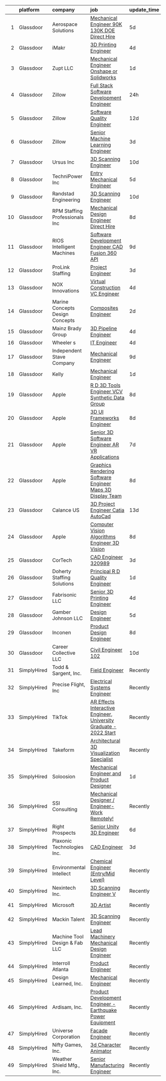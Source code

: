 

|    | platform    | company                           | job                                                                                                                                                                                                                                                                                                                                                                                                                                                                                                                                                                                                                                                                                                                                                                                                                                                                                                                                                                                                                                                                                                                                                                                                                                                                                                                                                                                                                                                                                                                                                                                     | update_time   | location            |
|---:|:------------|:----------------------------------|:----------------------------------------------------------------------------------------------------------------------------------------------------------------------------------------------------------------------------------------------------------------------------------------------------------------------------------------------------------------------------------------------------------------------------------------------------------------------------------------------------------------------------------------------------------------------------------------------------------------------------------------------------------------------------------------------------------------------------------------------------------------------------------------------------------------------------------------------------------------------------------------------------------------------------------------------------------------------------------------------------------------------------------------------------------------------------------------------------------------------------------------------------------------------------------------------------------------------------------------------------------------------------------------------------------------------------------------------------------------------------------------------------------------------------------------------------------------------------------------------------------------------------------------------------------------------------------------|:--------------|:--------------------|
|  1 | Glassdoor   | Aerospace Solutions               | [Mechanical Engineer   90K  130K DOE Direct Hire ](https://www.glassdoor.com/partner/jobListing.htm?pos=125&ao=1110586&s=58&guid=0000018156b42e4089ae32060d5f3539&src=GD_JOB_AD&t=SR&vt=w&ea=1&cs=1_04346ac5&cb=1655017058262&jobListingId=1007922114888&cpc=AC285F3A3ECA6BB0&jrtk=3-0-1g5bb8bjdr18t801-1g5bb8bjrr0l7800-22b06665c55b1843--6NYlbfkN0Ba7PyXPp50uG1_cYEz1MwfMjpXSdriCGcTxwIqfa73q32Htay924dhYu-DwTDdY93OE6ka05vNF7GnqeoKcSoZ4HC5O52WUVt6doKxORyDM1uq61Byv4Qu6GneY9XP6ovo9e-4qfNqn7TvLMRHXqIsQLgPmQC3U3twm92XDLii1mDsKGw_FJhgtqsa0pB6rXwkqV39WYPnJUS_VLWRC1tjsrAs3yBMRpQLsRB0eX_tmkPnvjxIBkLpIOY4hTwy-Zo7RY15BdqvaMkmjTBu8Bz21GMc6nRKSiBulqfmKLzGPKPdV0xo_sdqu3MZou5mut42bp2VeTFa9LhpyAqrYTgzLJP_9BpR7HTB03B8F0xnTbVathdIdYWTJyEJPlivYUSu5jk0Kir9M5P3CPSg2pUkhV3pRluSYnqc1HzxJL-RkmqWFdsm6THVe3um8Aj54ru9fKKEUo5sgSfyEuhNLEr0hZiW_5ERXZPFBpYZsd_jmq7aY0UkRq-K5eU3ItXaTlDUXO9JtAC5sc4Pe-4TbOqIdppZSBYX1AfiWvpqq2vgCNP7slRfDgYgJYwtKm9ckQnpubiSl68BApstRAufzY8mZDcfxPZIj060ZhqcFUO37x3t-OO6FMvj-VIonUeX5PQIaz489d0KboItWArPJqCKuG9i_Jn4Ywwx6DtwkbtuLSF7pC6_9jppaNe06P0bXp9M4iPvSCo1BxayPP9V0Z12uU2aj9mEgPPEs6LX9qpezRGPPJxhG7O7IQtsgX0OWo9QtzvhHu6_HHk3i4h1kvkkhxTIdbwCviuOhlkKnZokVg%3D%3D)                                                                                                                                                                                                                                                                                                                                                                                 | 5d            | Denver, CO          |
|  2 | Glassdoor   | iMakr                             | [3D Printing Engineer](https://www.glassdoor.com/partner/jobListing.htm?pos=105&ao=1110586&s=58&guid=0000018156b42e4089ae32060d5f3539&src=GD_JOB_AD&t=SR&vt=w&ea=1&cs=1_872da79b&cb=1655017058259&jobListingId=1007923370190&cpc=5A6BA339226A12EC&jrtk=3-0-1g5bb8bjdr18t801-1g5bb8bjrr0l7800-09c6de448208198e--6NYlbfkN0Cp_WSJKd_Pz82imZmURPbhd3kYBsiZi4lpMLOH6vOlLMqbuwfEg4rdIwLVDXv7wQuHNay7l-QpVATw0d3KrP1FaWcRrZZo7KVhJQhW81-m-MMfcAf59ZetHKJWxx7h5JI6ZAB2Bz_sejWCa1-Ln4OerU37fCTDWcYdCOhhbBy-E0IeTsST3eS8bG6ZPlWk_ghjeXrcA5s8pTY0n9uORfijxc7lthfjQZKJVGrHu-NSC0W1hoosRRr3En2XMcYJkB-aj0tszOCQzjrfFNwKrKCm6UIlOrJGzQjzm0a6vpzv2z0q4f1m7EX_gFG7fNX_xdP6P_CVKJsWPmWpfNzx_BasTuYgRlKG40pPBUlZSURDJpbZuNIv3UbcZNgvAUd8JU7ZZ78tvOJ7i0tSQHFAw6PzFfj7rMvIRWSiy1hrhjCVCUyhAMGqRetcnOmcVWhcIJ1fC3gFNtIZrRM9QXi8T16AKLWZWozsBXKzmYHvuj_5k4os8SEl-wy-7PJ8Hohz5hw%3D)                                                                                                                                                                                                                                                                                                                                                                                                                                                                                                                                                                                                                                                                                                                           | 4d            | Brooklyn, NY        |
|  3 | Glassdoor   | Zupt  LLC                         | [Mechanical Engineer Onshape or Solidworks](https://www.glassdoor.com/partner/jobListing.htm?pos=111&ao=1110586&s=58&guid=0000018156b42e4089ae32060d5f3539&src=GD_JOB_AD&t=SR&vt=w&ea=1&cs=1_d2f7ed95&cb=1655017058260&jobListingId=1007931408195&cpc=8F7BC0C6B9F707AE&jrtk=3-0-1g5bb8bjdr18t801-1g5bb8bjrr0l7800-4d3fdc172cadf64a--6NYlbfkN0APToHrk7ILONyRglvlT3LJMO76dZGJsKlG8WQjsY8Cq9XiAb7ktDbITM8wIVZvvb-n8Gpqp1JXOS0YqHg3p8hBY-C5gdFEiqpgYWHU0GFCS3Jm4N8EhhMpNQ9p02Zu_LtjyaD8ED8aErFBrL0XvzWm5QHiOi1nLetPyx-zewYtluBOAXk1jKmoPcs4zW15C78CxlUE24youapL3A-ERGJq6slSnwaqE__qJLx-bkR_hvHvLtvRiZ6yKJ1fmnpBUQhPt4bX1UkONqCfTYMTgY7lE0E8hNnYS1m0cKCf5l_O74kAjsNr44_WhMGjg6HfMSb-8c-4tkNXtMrthmfEy3a4I16wIOJLYpO_OS95R7TycqKvCVdBpEP6EsHpDoHcTooiNJdvcvdM6am8C0DHIJPLv8e75U_w6-5ggqGMc30YWtCk7VbhYkIKmgR9P9UiAVCg1ErKYbhCChAClbOX14eB0WprgNLU_9yNXNXDwx0U9rz3hXNSPKorE01Ze3uD-1w%3D)                                                                                                                                                                                                                                                                                                                                                                                                                                                                                                                                                                                                                                                                                                      | 1d            | Houston, TX         |
|  4 | Glassdoor   | Zillow                            | [Full Stack  Software Development Engineer](https://www.glassdoor.com/partner/jobListing.htm?pos=108&ao=1110586&s=58&guid=0000018156b42e4089ae32060d5f3539&src=GD_JOB_AD&t=SR&vt=w&cs=1_e5d29869&cb=1655017058259&jobListingId=1007933236052&cpc=39721386339D0809&jrtk=3-0-1g5bb8bjdr18t801-1g5bb8bjrr0l7800-dd6c0cdc49a7d5d6--6NYlbfkN0ANMurRYyPEXg08u6OamUd1Mvhk-zhFSGYIZgoJR86UvQ_x0FKK8TrZPiQOr9Yn9As_Juw2Q1elJTMaZe5uwtjjnRPJ3eNIsgC-9LmvYAT5u2Z03-bj8s8yCihytWdEJJAsQlVH2zLitPqMmKsnVa9GHxEhdK9HBDBOkzXHm3_gBw1dZI_GiKMS2vUMDbgqIsRCS8ldIX5WYe8eZubkounpADS0q-sTpZWuNTl6ucVoyVQ8M9jgbN-mjPx2DrqsAUGYwdICPQSvtllNVCOeKCj8nBzrMJzpQUAyt_eVLx6ttRN9t-MNG-nKQehVf8OjPWkt3lCSooinFI6HZdBUid517KaQTebZh9TBc1LJPSlRimNvOo3Eoh3ZKYBcDVZ4gcC7CVsY_vz3wv34mD7vf7uxqZ27clVw_0DAKgqu6rRpBdeg19Y4vMsW3n1cJ6bcqG8x9P110G-xz3uDt5vNUj2sapKbLqo53ctS2roKOWKYI2v93x6mIvSgVMSME6mQRALBIZlwkb1DMtZ5qBQwVwVVx9ZbpyCMYUBKWpyG0Ai9m3DlFpQlRWcFjn9GJiJQpnvcq1uSRdaFpfGT4wBYDCqaAqr-kwBkgoMnzvUMyed-ls3f3c6cmrYQ7KnrAcheJeRPbiPzqTiSk6NuVYtsm0rGt2hTjhC_M_GJbcYmT9d2zrTARgbKegO9sfcKizfsrZ_-A4falIYF7Wh69iYRjUYMgzEhPaiCo_B7BpvtocZrjfa-iWarxopIPqS2Sl6TwglhSaSVmm7X4dxPOmHAS0kkF7a9Js2nS6fPhDzj2IxQE82suklzScy42qJbQIT07ZQ9-0kRTGs0pY7b82M7xOwUcllXboBcCzBVFmo3u8TYvpPRiZxUbNRWYUr3bvYZMVzE5a3oppf2LQ%3D%3D)                                                                                                                                                                                                                                                                                             | 24h           | Remote              |
|  5 | Glassdoor   | Zillow                            | [Software Quality Engineer](https://www.glassdoor.com/partner/jobListing.htm?pos=121&ao=1110586&s=58&guid=0000018156b42e4089ae32060d5f3539&src=GD_JOB_AD&t=SR&vt=w&cs=1_de812429&cb=1655017058261&jobListingId=1007903539024&cpc=F41FEAB56D215062&jrtk=3-0-1g5bb8bjdr18t801-1g5bb8bjrr0l7800-f94e7cb76e16a136--6NYlbfkN0ANMurRYyPEXg08u6OamUd1Mvhk-zhFSGYIZgoJR86UvYL2v6MoUqae-sD5DnU21voCeehaqxgPBvv-vrK1iUHYP4IrhvIHOqpMsvD-S57RtHKpCAnPqvabcIrSbRSAiZTkezXMopQxpTTHo-RuVqASqzQ6Cbw3QEU4zMjC6LdoKs3E8crLZevTq8yp18JXT2D256Bps6BsVxfo9p7Ca-XwXJNtLaFDU0L69KTZkMwsXQzTQFQNqEa_5CvJ56iSyNQmRBRF78xurKxXQWfJkADrU6vp62SIt3tFuebeyshM4uirYZsV601m64mFDy7kqEgRWr75XgAppwKSp5jHcSyVzKSMrwavMKXPmusKVFqAL3CoVRUxwk4LTAunZFPje3yhekEyjBSXSguCt9x6v8wzY8XRp4NKR4cT3ZF_fNtv9_zblPwSzujrZjnTxbC0pQhp6jlu9fcEmOzQIwzz-Y1Whonvokc4J8aOD_stl7pgEVvQGYtEPGFIFssiFN0nKcopeYUKMi_y0prc-SdkAvizy1nsSH4G428XZCyNJ0Q5RUsu0JFa0ZHq3i1s4xE1NK5DJhnn92CPfnbbunHav5sj39zPvqYqUXIOq6esqm4P6DDart1ndYoTtv9OiDJ_KNWHe02c8uzH0cqKKx3zKdG6AAWNIMpixfc0ooaSuPWE9JJbU0TuPjvvABdO0ZdaDoS78z9T2bLUKuJUdyctHHYqktMP5Ldj8tcp0164EudKkIfV_CJnBXtyV5IHArj0xhwfv1ch8xK69jOmmAxWh1uK5zDM5PGIwqDepkbNE8N3PRU939JisiHtxdN7ao__Wa63YCqQ21JFu_zDPj2nv7BitrFhREDKjzV_pv8SPvCoFjU8Ncz8QV9g2utaVgX3lXkmip_rZ5LLRXsRbUM5TJl5F2hJt3KMMe8%3D)                                                                                                                                                                                                                                                                                           | 12d           | Seattle, WA         |
|  6 | Glassdoor   | Zillow                            | [Senior Machine Learning Engineer](https://www.glassdoor.com/partner/jobListing.htm?pos=110&ao=1110586&s=58&guid=0000018156b42e4089ae32060d5f3539&src=GD_JOB_AD&t=SR&vt=w&cs=1_3dcff706&cb=1655017058260&jobListingId=1007926672046&cpc=61B26E8FEFFA679F&jrtk=3-0-1g5bb8bjdr18t801-1g5bb8bjrr0l7800-171fc5a4b8eae08a--6NYlbfkN0ANMurRYyPEXg08u6OamUd1Mvhk-zhFSGYIZgoJR86UvQ_x0FKK8TrZZD49G3rLjS-dWnCarp8pvbJi0dDgFaY8smhENJgu_ZAxlGNy9fu65jltYy_G8_rkEYRFPAkJuOnB2CK6_N1yBEqm9aE0wesLmv9CzCKpnX1G5DfDl9oITBnKXKa-K7IvD7vUKeqszTdzZGbHrs4WqHS2oHFYgsPXCdXJ6UY5veYArIRjM_r1SWWlXulJoBfTWDnNfMtHSVT720lej3hqxgXm5cAEqggmxIJbl50WpxSNHzEcxhWqeAzQLg_wv2AwJUL1kl3jnTJZZgdl126HrHvIwxbh0d_Z5mb6BbvydC-qWIbo-mPvdDUSAog6pJfLP2DtkT7d7A6jjAUqEXW3G880iETJW459tq-ad1jITzO_U-eZJskOPRrP7ErmMNAdtbNsBVQKhqAuKKyqhr9qYlGjDDph7bnKYLeE2fGOtElTy_ULs0LdRIfyS4s5-1x_SP0NB7Y3pbDZWWTX02kqXHoSSd1ZHIwgceRvmPmTBWAJC0AjmXQXzhSi38HsKDF1jOhz0IexqwpbafEVRi5VkRpQwfqMtkKUZ8Wf_QAumy4g4Hk9JyPbVpV_Du8gmPSk9Stm7begXtBn0oX09PwXlIJICSBv1y3go84j583XAf262R6VoSS5iU3WgwBsuXJF_ntvnbmYOz9dJC_TLgJIOXsFXnNsEFoa0Nxicc-K0wuYxg0cVfpC6yaVEzuhKCqE46f-jGCVV4HfuwGWRTQXpijRoU7-ajq8pZC4Bqt8AXc5SU3HhUyeAzuxpM8eB7SM8uNU0b1C0yx15oOmGE5Z5_y2Ms9A5gRnMkVFnyX1vS7jJ_-QlcK9kVbzHfjlNbCAPfvkJVRUu963RPLYHBcWHQ%3D%3D)                                                                                                                                                                                                                                                                                                      | 3d            | Remote              |
|  7 | Glassdoor   | Ursus  Inc                        | [3D Scanning Engineer](https://www.glassdoor.com/partner/jobListing.htm?pos=117&ao=1110586&s=58&guid=0000018156b42e4089ae32060d5f3539&src=GD_JOB_AD&t=SR&vt=w&ea=1&cs=1_929e8c1c&cb=1655017058261&jobListingId=1007910411702&cpc=4F748F1840550ABC&jrtk=3-0-1g5bb8bjdr18t801-1g5bb8bjrr0l7800-36712c054aa2bf8b--6NYlbfkN0CT8vBT9H5mqECx2dfLV_FONLPDKpIRssxVwtj05Tmm4rA5I0VNOPdM1oYsK66ov5oKLBVr1F3dOtIuOB6Pe78O5qS7-3kdeiHhHDsQDImSgsi0_7q5ZTYglpvtS0XUGdHE9TNCVEFa15f4leObZ2jQiqJvyCjKljXkOtTAHI-PjEAOvll9jQr7m48Hjr9zpFExQAcXKX7bVRQQ2QHZ9HOpe-Ei4n3TTtgIUj34LQuc5UbESMiKmsN0a-K3CwOR5d8kGBKnTtBoy2kU7UW3KT5kNGpRMmY6ahX12VCF_hiPL716H-BlA_TrnEsZpLd6tdEOckOultN0OrjTcBQNGhJ_KJcN5inzlulajJF2s6d2L4ffejK3wYYyCr8U-LL9jcmLnhEUMpewBEk-InAhu4yf8-q2-5JVOlD8qcxD7q99QgByisJiDCin6I7znF_je7ZdwjPz-ZxVj6u6dEsDqlWGb3ndEy9ETG9HRXr_00euxjozG-HG6z6jPvQCW8HDlCGWUiXwCXhx1kDEbVGuVNIm1cor23vhneD81jDxN9hOTQletZTER_apo4bhYEUgZQoiMob9UFQCcEuiclth19UV0AjyRwfk1Wt8R4ngdEP_1xHHBetxLBbYtD_ZtqgdSjnfWmvep9WXenOy4tDfrv8r6Z4zwGQgIM6PwY4CB-yniqJBtN7jJhLzC8ZYcukzQkeEadKaddF1YbKQGZRX1usydOc7eOrWPFs6b35NZTxWhGHFCUY6WjG_fdox9lTiT8UKidAVDtBDlXs0BLNMpPuOeEWiNZlXXOCPeXS4xRq_LKo06lkVujjACBaGSb7OSpd2VXxAdCkSNe2piaE27l2AVD5YVYjsE7Yx1jIuuHTLPqZeBdXtuerJqbbZm7aPC5O6ggxZmhO9V2bBYrMQIDdUYf8IlThhk4CsxvUrkXahw13SQHA5EMzlQ6ZaD9AypH_9npkLrgJ5TK4Wild4EYjBw9T6nxyPOo8JwWmkEaUhXzqf7GiIzHg1ObMC5t09pxU%3D)                                                                                                                                                                                           | 10d           | Redmond, WA         |
|  8 | Glassdoor   | TechniPower  Inc                  | [Entry Mechanical Engineer](https://www.glassdoor.com/partner/jobListing.htm?pos=130&ao=1110586&s=58&guid=0000018156b42e4089ae32060d5f3539&src=GD_JOB_AD&t=SR&vt=w&ea=1&cs=1_4e516a72&cb=1655017058263&jobListingId=1007921828860&cpc=723ADC3DFE402989&jrtk=3-0-1g5bb8bjdr18t801-1g5bb8bjrr0l7800-131f8dea75ac3779--6NYlbfkN0A7LAYSLqlkLy_r0i5tVNoFSGcucp6jV-tUu2JSK2volzBU0MjrQquixWrco1JNan011sa2b4MZVFJ9fw3m5c5ILJur6BBQGYRq3K5mc6DBzPhn9jhUv5NxK560zHuSgbOz-YTZ3UsMUZCumLT7-IBLyVQAodPAouKrIBJm95sfcF7WRZ1V8uyO-lagcriBwhMzLT9pZELAdkVIve7ddPVWHq5zfpBmEKir4qOD7CzZWnANDBrwU59UpRnNomElhhGYgqu5HmZUn-4szOAhqI7DXrUCfhHUGjfBokqK1z9NMOf2rRRwYObg7k56yXLEtGrYMHb9ZFmnnL2uYY3LnU30AVfmFfzt_e3KGcTYlBiN13A1wgL65KS3PR28vxe55zAoSD2qjRBNOO0auU89zehwMTrbFyteFj2W5ObZZWguH4rZdm0pgW-JjDjB_4gZIKHN0EcqPQbsKVBuh9yr5kZwqiQ8iYc7Axe_l7y7atqNtLo08gBXpsEJkozZRccWTYoYXP74RbJy2zpySRWXyMHVgW982rFg1Zl5WiqNEsQNXPp609qTHKExiVDdHRqDotA%3D)                                                                                                                                                                                                                                                                                                                                                                                                                                                                                                                                                                                                                                                      | 5d            | Alpharetta, GA      |
|  9 | Glassdoor   | Randstad Engineering              | [3D Scanning Engineer](https://www.glassdoor.com/partner/jobListing.htm?pos=119&ao=1110586&s=58&guid=0000018156b42e4089ae32060d5f3539&src=GD_JOB_AD&t=SR&vt=w&ea=1&cs=1_83a44039&cb=1655017058261&jobListingId=1007910411214&cpc=FA84DF7EA1EC2398&jrtk=3-0-1g5bb8bjdr18t801-1g5bb8bjrr0l7800-89c4d11486e7acf4--6NYlbfkN0BDx217eft1lC7uqItkaModCFPNh_e0lnHdKkvEJecXwu4gIqA7CFTnvSYR8MShG5aGytBaLuFJIoyWy4ajJo0-8i-y8HS-6TumV97jBMTiL99xturmfFcbuEH-Ui59NTvM9sbwnQxXdLoLZckRT86hqIZfb33vxMxpUfhnzYhV6mJKZA-0o0TGIpSzxN9mlETzslgwRX0DPXNCh01lbxuTv_UlZZp0TICEddyEZoN3hpo84D9E3REUxRmp1MFIXr4K-vnICNg0IoyOQDpjRjMT8wD0WoWlRK0VzwMyzf1OPnEBlCHDESVvuE92EnZBeuq0-o-ZQZhrnaLyqHGVcZQmM_0UOApYyj27CNLW0TBPO1Rk7746DigblPalZpFD-Dn5auC61dfoKRcK094_-yJ3I3WT7Pq3FswBRZGhQIuyvtND5QJ1kkSFpk5S3_XW1c6GakC5ZVlfcvdPsgV75JheYV7M1O3SvDvvkCit1M6MNH8PW8kTCtJSngeYzJKVEsE9xBsewuKxhgVzq-x5_QDgzZK82349RthFbKXbuWu62NcvxaKreLV1kC6nvrSHp91ajICdyOWhqx8g73K7DJkLjhP4anpgUlwaVCpnuMYyweGH6MEoWTjLOrOMqevXA7SeLVOxYXx9xQ%3D%3D)                                                                                                                                                                                                                                                                                                                                                                                                                                                                                                                                                                             | 10d           | Redmond, WA         |
| 10 | Glassdoor   | RPM Staffing Professionals Inc    | [Mechanical Design Engineer   Direct Hire](https://www.glassdoor.com/partner/jobListing.htm?pos=126&ao=1110586&s=58&guid=0000018156b42e4089ae32060d5f3539&src=GD_JOB_AD&t=SR&vt=w&ea=1&cs=1_eb5ee0fb&cb=1655017058262&jobListingId=1007915973105&cpc=AF02A54CD0F60729&jrtk=3-0-1g5bb8bjdr18t801-1g5bb8bjrr0l7800-30c08dd3731076e5--6NYlbfkN0DcN4O6omqX_GEupIZy3iaDoLVLzvBUa7fYX7DXODVCBR0-wHrBZdpr5kA_pAOl2_DMko3E94lQCGUIR_PJMuOTf7lfRt1xfw2Yp78VjmUnhe6K5lS0jjCMIipnaWiZEiXGY_Bs7Bk09rwsS_SaXKq843fZp82o8Gj34k1c8dCWaKB7Yd0Q2Srzc9srtUDzRCzMhReE6zF9VpJbHSqaG4QSn-cuKqDtj7Yptr_g6HKUO2ryL7w7mrlzGCs8BJalHFWaqjYAeWzbzyQmbL6oLQc2jh3_FRfIyK4s6lU4gBZCrXAEpVCgQ3OsGZAXYyfSidvIGOsxWSEP2fVWncJQ-qSui2lQKtPnjfLpTbK3oWtGA7OvbD7YkmOKtjlHafB8oVnIBjiiBpN3VpAEUr_jOhDJnokgaN5Vz7tlqz1QvmNg6tdkEEDKdtAzdUm5zInkEnIa0fWzYimSuPNXI5JlxmpqpW1ixb2Swgd3NNH5nvb2p852R55HpM_P7e0ioricwnabM8_h8yIvH7PQvs5pFiwA3db8JwgINs5xzseOfoe7FA%3D%3D)                                                                                                                                                                                                                                                                                                                                                                                                                                                                                                                                                                                                                                                         | 8d            | Sherman, TX         |
| 11 | Glassdoor   | RIOS Intelligent Machines         | [Software Development Engineer  CAD Fusion 360   API ](https://www.glassdoor.com/partner/jobListing.htm?pos=109&ao=1110586&s=58&guid=0000018156b42e4089ae32060d5f3539&src=GD_JOB_AD&t=SR&vt=w&cs=1_4d72fbf6&cb=1655017058259&jobListingId=1007914511785&cpc=BC616B31DCC8F979&jrtk=3-0-1g5bb8bjdr18t801-1g5bb8bjrr0l7800-e695951c8fba1c87--6NYlbfkN0AZhccrYCUSJlZEde1UnGXnwlG1V9FU8luw-eezWnVYr9_1En6wc3mznepe6ONARSuWaJIdn00s_7ROXuFGFr6_pB96jS63_kluWTrdpC300HLuILC6-VFj33zNK-eCzKCWjmCXsU3W1dN_vg34yvD8RFapOhtiqd0WcfblAszHu9PBLqsDuZ4Cdkunh7eBP25ibinP__792yFczY3kafV71HCtWeRJVbqyXJZgNooXBgVWOhNRNM07mKT3nAlPWugE5Rbng2miGqaVJ7YoSd0hXvwcPjDCUVjVvV28UFIgWrEnUXb25LQhibItZbsspd0rjTIY1e9Fchjg3RdZcLRSkuD2X1z1ORmSTLmVCN_mVeOvU7nrc7M_9vYMUbOgXpX96TWwPG1XZ67TlbLRYBDQaDa9HrBY1zIea9WonX73d3k6TmV0xR0gRgYq7cUFXQE%3D)                                                                                                                                                                                                                                                                                                                                                                                                                                                                                                                                                                                                                                                                                                                                                                | 9d            | Menlo Park, CA      |
| 12 | Glassdoor   | ProLink Staffing                  | [Project Engineer](https://www.glassdoor.com/partner/jobListing.htm?pos=128&ao=1110586&s=58&guid=0000018156b42e4089ae32060d5f3539&src=GD_JOB_AD&t=SR&vt=w&ea=1&cs=1_bf8cbdcd&cb=1655017058263&jobListingId=1007926011588&cpc=47CFDC01B3F81FAC&jrtk=3-0-1g5bb8bjdr18t801-1g5bb8bjrr0l7800-fc93e1824d815500--6NYlbfkN0ACEnD-_oJei6ilbifNgCeZIbBisxBXU-SXQtJVttZFzIMGAtu9AuGwXth_czGDn8qg43sLGkCZdZuir6W4XS0nIo6FGvU9KAxgveM6KfYSqQOV5rqQY3HjcRk3Rb3orkynF1CJqgyq4pMp-34uLx_x7gGinLnRiCVRpbnw5gS89ASp35j5X48ZMLm1OgM2ibZ0hyBMJslVsjZLfYrpVv97CERBvkL8sgSxw2H-c9cPDY16TdMjRn6QuK9v7ofoSDzlGDtaWQU55TXuMR6dsTXFRdQFBQSFKgyXpd8ECS43kcXgRl47r9dlYa7raTMebqjdODsJtHFo1L4pSitIGXHtceJlbxMbBHYWECyJKKjkSXcJoobshL3neGC_AqYApXgL4TOy_Nw6S3tG691XbICkZhW7Ok_X0faDj_bxGIEkqicV08cbi5LZ1q1noRY2aoLcROz1NBhDPZZKF6xLb8LPUh8ec_CdPbKgOuhwP758Cb-PTtlAdEauVlAfJa3g6tA%3D)                                                                                                                                                                                                                                                                                                                                                                                                                                                                                                                                                                                                                                                                                                                               | 3d            | Remote              |
| 13 | Glassdoor   | NOX Innovations                   | [Virtual Construction  VC  Engineer](https://www.glassdoor.com/partner/jobListing.htm?pos=107&ao=1110586&s=58&guid=0000018156b42e4089ae32060d5f3539&src=GD_JOB_AD&t=SR&vt=w&ea=1&cs=1_d54cb482&cb=1655017058260&jobListingId=1007923494420&cpc=3AA3C13EDDBAE8D2&jrtk=3-0-1g5bb8bjdr18t801-1g5bb8bjrr0l7800-05f2c48827c842ba--6NYlbfkN0CBU0a-poGC_gHIAva_cyQ50mSTj_2zuRb5W61B6aZ83z3jFwxkDKVEG5xkoOkFxgcyvHtppe_q4PMQHInZ8wY7bi96X5xh50vY1G8HzeihFlTF4UPeF_z2WwPA-aZwV03IeBzIg39_z9fHwXhH8CrkL6xwozKSxQ-OL_PDrgSgd47JMJtaioDhIGRuZIrCdv5A7IUxux1Z0IaLklL9nqeGHtnJFAICGglbFkhDN2-XI-vj2J6lHvQp3yyggQ3Dy-OdqcZZLYHgFulGoF15RTRI_EQSU4c5DQqnSNkTK4yTWYd35JKyXX_MV3YDbtpt6dmb3Upr3PEiQsDHY61QcBslybAtPcv2Jyz0DiJ1ObOJm_uUnG8NBtWoqnwxF3isu-yaXhVas-DmfwlasS9g-RMKEir5NMP9ka7J1ZDgkRsXl-MqgzJ7QgxvFzDO2qf-50TqgRzpFHlUqz9Sb-f3TvUl3BvEpmpET85kHySgTs-MkCDpeL_LDEqck7nuwprksZUR9yrfaQJPSISGhWDRBUVy)                                                                                                                                                                                                                                                                                                                                                                                                                                                                                                                                                                                                                                                                                           | 4d            | Phoenix, AZ         |
| 14 | Glassdoor   | Marine Concepts   Design Concepts | [Composites Engineer](https://www.glassdoor.com/partner/jobListing.htm?pos=104&ao=1110586&s=58&guid=0000018156b42e4089ae32060d5f3539&src=GD_JOB_AD&t=SR&vt=w&ea=1&cs=1_fb862cd5&cb=1655017058259&jobListingId=1007929209976&cpc=5A6BA339226A12EC&jrtk=3-0-1g5bb8bjdr18t801-1g5bb8bjrr0l7800-eaa2989d61b949cd--6NYlbfkN0AUf8boUt7H4cMlPFU3gqUnQK2vV9nGchA_NqFtfOgVA0Kyfl7wM1SYIGg5L8hXLhuu5TqTRo6q23Xf-Iq9ynd7wJGsvU7dgIhl3xxC5s92hlioodKZq1xcF85K8iCwDbJzVBpX8-54tuwKasnX-wj8u8yo3h8_brOdm2cIi5wGuCpS9As2QWxKkYAmAo038FTKsisbBpb6p1GKbPx0mRH_L-zgwaofMC-V-7bbnvFW6TOS5PRcdNdaECgozK2KiRpiTU_n5pnMAnoJVghLb--gSab5j39jg5cXoaTa97dVjWCV99PeIRJ3m3G1SM9tOufr_1e1aao-6UR5hecN6wvHcrNyfwnn07rT8myPdVIQ2CqsuIFANqLq9A-Z43L7U6vbkQzeehhEktrDKBGUUbxss5s55I1sS5GCtNTCHhyKSb9pDQA1lcjmRiapttBVSDZf3rerAbK9cU2btTyhIbDjqdOsGtHZYLeoZOAu4eoBWu1nHwio-ieuwNlYA6HN_ZkU_cXpwsbElg%3D%3D)                                                                                                                                                                                                                                                                                                                                                                                                                                                                                                                                                                                                                                                                                                              | 2d            | Sarasota, FL        |
| 15 | Glassdoor   | Mainz Brady Group                 | [3D Pipeline Engineer](https://www.glassdoor.com/partner/jobListing.htm?pos=103&ao=1110586&s=58&guid=0000018156b42e4089ae32060d5f3539&src=GD_JOB_AD&t=SR&vt=w&ea=1&cs=1_01fc3359&cb=1655017058259&jobListingId=1007924023769&cpc=CAF32EB92433BC76&jrtk=3-0-1g5bb8bjdr18t801-1g5bb8bjrr0l7800-19e69a8eea02e56c--6NYlbfkN0AmBvT8mmb9xI3Fj7UxKkF4Cq8RZh4Va6i5lMeIN2RcgGASh7aFhimwCXUNgOpzN1fbJ1oBdpr8KHMtR0CV7Zq2RullAxWIL3pE3BDWV59ENUqakRDszZixYKhBkXpnqpQvqe1fgrLdNWUtqdFStxCtFPy6Wabm9-W5fOxJtdZMS8_ygq6xyQ55hH7eNBwfvRqpv5yoEqMy7rVCx_HKgwAzFSz3vOUsPjJfG32AWjXRcbnQ2Ptlw-7-27RFKI-P6-NEhfQhMwVrYVg4w4ogS5pPyDz3TMSHmIt-ltToqAECeApQkVGYqhjXjgmPHX2BDePJcj6VzmzyJ-5C0XpsIr9gS_n8bJ0h6Cgy0qs3fbFhlO7VEeN-G1wiMuTyDU7Qeqb47CO804aAxioAQF9prSZ1p-pLa3PLVGy0u4bIq4XsIz1phGb1BO2f3AX4-uYPPZWOT_T3Uhz1r5Ov33JgZ0Ebcr7xPqLwWAC3V9SCrBfwnwlBfi6M-m7TdnR1nbkEekzF-0ifWTWzRQ%3D%3D)                                                                                                                                                                                                                                                                                                                                                                                                                                                                                                                                                                                                                                                                                                             | 4d            | Remote              |
| 16 | Glassdoor   | Wheeler s                         | [IT Engineer](https://www.glassdoor.com/partner/jobListing.htm?pos=112&ao=1110586&s=58&guid=0000018156b42e4089ae32060d5f3539&src=GD_JOB_AD&t=SR&vt=w&ea=1&cs=1_d4f7a26c&cb=1655017058260&jobListingId=1007922992478&cpc=0C139D4CAD5A6DB2&jrtk=3-0-1g5bb8bjdr18t801-1g5bb8bjrr0l7800-23cccc072208d370--6NYlbfkN0Aq_ZpFco_bWA_wYyjORPML1NKt1epGYxDzHwdB35qaUXdmkFdHT_fd62gz07Sx2fjHsi0DJS9SUE-i6ykOGyrGDgYVPNiL4RNz9Ak8PIOzkqmElkPyWG4kh-SPyT9hmXLE3mgaqSg2bjkcvH-lCFDoE3Y9pR1GraOE-Lh4ApYflS9XpzltNM2N-Nt4lBifujLeAr1sCUW3hBhweao6meNwr6-gOsEcFqb2GXpkg4Wq4qo3C5EIQqZ3nkeK-IJpzbuWYBoS0xwb7BYTRVdL2EfNeaYtLqW5s5QvrrC-QdPY5G-obBYtVWI9-23mKth9lKuyQScUIVjR1DRNt03MCgid1H5MZfF4Z-zF-9lwR1m-P1vwWFj9Rl1Mg-ZHgjYcYY24SzJK3Jfwro002MXOZZklJL8O58iM0ByUNdmRlpRjtn58i1fa_YGjtxe9LFE0zXKhSGT9a_AQI2IspyNoNC34Mqna9CBuftwIUC_ra1qK0p2EDGdHeMdo)                                                                                                                                                                                                                                                                                                                                                                                                                                                                                                                                                                                                                                                                                                                                                  | 4d            | Georgia             |
| 17 | Glassdoor   | Independent Stave Company         | [Mechanical Engineer](https://www.glassdoor.com/partner/jobListing.htm?pos=113&ao=1110586&s=58&guid=0000018156b42e4089ae32060d5f3539&src=GD_JOB_AD&t=SR&vt=w&ea=1&cs=1_68de7615&cb=1655017058261&jobListingId=1007912886722&cpc=ACAF1607C5C1E404&jrtk=3-0-1g5bb8bjdr18t801-1g5bb8bjrr0l7800-e72b92d48eca017a--6NYlbfkN0Cja9UpVUhOFZ0QTzJosfuWoBfczyXE-3KAcWTe5EQbf9xMrZrDuvi7lUVzK-ZpDGABMM1EOWpnYr5VsLP5FW8nhJIFO70X0ZI5rFSobmkIfsfWKjh8Ls7wM-_NNJ5U7YwgbbxjeN90EYe-UTkKcAbp1RWN5AbHV07h2bTnpXime2ZBkQdOAnrffQ3eEIT-y5Hwe6l1TtmkJqpex43jV7uyM7Sn5RSb0YJQw9IGicOVIWAcTK2zVXJtz3AVc0dUVkbUxjgH3QW9sTe4tEB4KHCBLt6OGY0l_SKu7t7T5xD7jcIsOJxkorlo5fnVTaFgvQNbav6ozh6v909P9LP71gKUP-mkNUt-dWvESOrqBGYxTng-6lvULJd-zij_UG6c-u0_LyP0UYpQG5N1Qh3qGPoRdGe1isaJSI26JbTwXGy6ePnBj9_X7k4Fzjf44fiocXbQpNAhEO7-infYEtcxkYL-HL8ckEi9HIWuQsd8dEUIW4e_-lxPcKcpPsAbZ51SHj3mDJ1OIGqW57dO2ynFW7yfqQEQLie7fOgtLVx_T5HRwPVHGt-SM18zUdgb0G0Cx5eDO8HIPJ8k42a2rROtqLynmciMud3mwwNezx6LK23L0fAGLMh_yDkiKcF6aXjwIPgbcc76uMPa_h7WUeysJqXr)                                                                                                                                                                                                                                                                                                                                                                                                                                                                                                                                                                          | 9d            | New Florence, MO    |
| 18 | Glassdoor   | Kelly                             | [Mechanical Engineer](https://www.glassdoor.com/partner/jobListing.htm?pos=115&ao=1110586&s=58&guid=0000018156b42e4089ae32060d5f3539&src=GD_JOB_AD&t=SR&vt=w&cs=1_a9982a2e&cb=1655017058260&jobListingId=1007932412790&cpc=AF02A54CD0F60729&jrtk=3-0-1g5bb8bjdr18t801-1g5bb8bjrr0l7800-ef87797058ce8a9a--6NYlbfkN0D6qFSVCaa8tXn-rJ3OcXif2lPyFmwsE2iZBGE4YLg1gz3DzxANTQL2R188vJaRnacexzY--SQoSBEOPJEiu54FS5jw-DxmA0ltemGFoy0zbBgwxUXEMN2x6ozZb3Jl96b1XMmT3ow-cUJbNjU4cpLSknKBFIPilAc189e-y2XJbjwyAhbTCMF9qU6p0G8tF2t26MVSsaauFF5C_GJtcuIthWi7p-7Fev4u1DYV64dTSq4yp2dqWboWWRJ3MNMxiiLnYoqxwrRTCDXTvEst1Q5-9ioFptjS0C2bAOJGaM-1_EXT1DRto-6b2xf2QHQFB-T6WluhFQaBMY1uG3AN18rhT8sVQ9sgOObWJS9fThVU_xl3yW1SEALCSTljgp3E1nVRx_cdlAcXEchoqbwN6ld5TT_HqgohBYoRfV0gx1iChGaAa8anVWHJidBLy-TyqMMDNBZnjYH9-tcs9GIVAPeAL_kKSqZ-d6LZG-h_0xGA0ciKnKGU_076d_V1177CAMZtBlDi2GUu8QNhDQmfV-iTOgGNfgN0P9kmlnntJdgFQor-F4ibRXbWSbidn6G6WtmW2mskwfbwdeD_vplg4tZFwOu2HeaNEVzk5UeMXE6mFN27aKzdWgOl9HA5AzzO1mSep6g1zXTmDZVkuBXQjoqvuhHr-gva6w-s_RwAGgY-0suGuU3VJW7oZldM--W17kbyb0oMG54nPb0m8ckFwClPiYZ5Gzzcci9VH_qi7IenjygEuhf0JX65KeE8GXMaCawxocmI5YAaRZCX6tDtYsSdu7NjJYWNeCM8jEINUggYaIi_hcUAONO5tzMq2tzdlYAxqf6XyzxbF4WId_m3eLYQLBrv8535tMPN3Lt7PGlRjjOr0TU8Qf_KOaWutsqSq72FKbhFyPKDO_oeBUrhmex5686uiypQDdmuWrg0wNP-ZH6V0jiX3LeLnkbb82ksw1WX0zoQX90QKuuTCsQ67wu2dXO-tpTiX0VBa1BqyNuZ2sEqM0IsPUjM8MurSxsBO3nDm7lP7T7fLJft7AmR_M2QcvKVDjDFkVORIqU-zlfMTGXmzUzzAr1CJnc4qvWQDtm2zJLczlNcxv7bSqJJeWvFoL__t9ECJ180hZdSQHaR0y-o33wtARNdvREaNUcB7ZrE8uaXTSDYwYgi7A4k55rq79urR1wWbpVIz5s4CHhTVf5hOKPZmJreQCBjp8p79qA%3D) | 1d            | Provo, UT           |
| 19 | Glassdoor   | Apple                             | [R D 3D Tools Engineer  VCV Synthetic Data Group](https://www.glassdoor.com/partner/jobListing.htm?pos=122&ao=1110586&s=58&guid=0000018156b42e4089ae32060d5f3539&src=GD_JOB_AD&t=SR&vt=w&cs=1_60436f96&cb=1655017058261&jobListingId=1007917015383&cpc=6FC5BA77C9A4CD78&jrtk=3-0-1g5bb8bjdr18t801-1g5bb8bjrr0l7800-fa8379555205c8f1--6NYlbfkN0BvKrLyj5gPmtZO9T8euul8TCxuuKNOtzRJOomxnwSEodTz2Bc-sPZlz8WNnvX-SLmWVaqDy2IThtgaWrGx2ukvXhn3Fr244coC-6gmDbhQuCjtB30PHaN3HGovNywljjcLqMq0nf6s_ilZUi8Ea4Zynco9-G_Qls1EdbMtBT92bldEX4xHWaCDbvCYGxgDsu1lhLFLbFeWfqvXbkIJByJWWhfMCDaVPZd7DZAeCqOOpgiO6__JLOCiGsLS_2uK31iT0ikmKZmYfmBL3iOGB0J1dZgTZK4HaN_5TtTz3xUwjdtGx1buNYTb2l_6Jqi-5lXyoP87nkSKG8JCY86SINZIn8utuaEu6i7cz93CpBG7VqPiU3R3tG3fEAKfOWngRgsSSiqpFv9mAiuZeQeAdS35-Z76pPFyKWy0yeNsci_o4zvb_Y1ousQ_XQ3Bk8GaOeehYDvrMy94Jd2_KppSlIwgcY0tRPGTdpGXBoOlhmu6xMkIVdFYUEKPJZBJGMHpWaG_elnl6Ns2hsFvB74sCrFOGT6gnT2qg9XJL7N_-wmf1JYFiBhMMgv3wEFpd5CZfUFhdFpY9Lb5H_ic87ej1GM4UmlJl4q3qxcsjYaZ2v-TMFLV6ZHNzHPu6j9YuXOUCr-U_WRR0ZQPRG0wWSk6W0H46RMDexGRWNKQPo2v5PE1uJ1wvATIIXCK9vlgGUy8mAMsw1nki9Y4hbuplXtqk8kqfc-RBByht6fO1igdjKU9dJaNofJI1KNSxTGddP6GWfav23YmxLm7zD-bXFypsPoZnaVYbzWHk6bFKTHHFmky5HZZaZTz8zr8leyPfEXPHOqqfYumQXeMaeMaUMKIqSl0ERib-jTu376pOPn7X_hGhGFWCuVyLkxwDTptG-MdZBAD0Z2xeBvLOZIAoeFsIKmp7dFYavI6EG5qELNEkqadW3lvyNRoxuW9ZDnYUoE9YDZPyY4gfxFPbToZIFd83weMraoKSc63nRJL3fQJW8vH4w%3D%3D)                                                                                                                                                                                       | 8d            | Seattle, WA         |
| 20 | Glassdoor   | Apple                             | [3D UI Frameworks Engineer](https://www.glassdoor.com/partner/jobListing.htm?pos=120&ao=1110586&s=58&guid=0000018156b42e4089ae32060d5f3539&src=GD_JOB_AD&t=SR&vt=w&cs=1_165e9151&cb=1655017058261&jobListingId=1007917019424&cpc=654405A9B1E0A9F5&jrtk=3-0-1g5bb8bjdr18t801-1g5bb8bjrr0l7800-430057be430d681e--6NYlbfkN0BvKrLyj5gPmtZO9T8euul8TCxuuKNOtzRJOomxnwSEodTz2Bc-sPZlbtkML8D-m4p0JTgu20NFrT6XaDiD6Qqw3kqcTubRUII2fnP-uO3hY-izbvOdDa8glwVh0bHg3V8T1-1iHBdF5yJaK6Ht2Gkyv4tNfXVp8Hy9SJ7Q0e-DlGQp1NEbjZIUsBcVk3zgNk8rv0hL3n3hTLRkn_7cr1KDDZ0QVZ2QAiLqEF3IfRvYA7ItrDDm4EK4d1d6Bag0S3X_INHKaqVF_0mem8vbeET-tEaoWO0-6q904ISs6wrvBCL2vMgJPqtxmEwNAr9kEKW4C8BmW4jSbFbVa67RNvg1Ce469JaakiiMlvhKDFCzk23PbdnaszNNKTQUH6oRJHLBXNyTnAEbRLkSAJBq_g7wMN7KBB0Hj9k2-3DiGuzhg1auMMq3lEV-otL_eaylGGj6zNJMaqIqtmQ_I_oMCzlhZfOA5HE5Th_Igo3BSeHWSE7sgiuZmbS4MFozcx8eybJqI9ahIh6fWRYNyEDnm3Pw9B3HneISAqhg2uHEGwl0Qepz9EcB804RbB-fVSoeap1RA1sAQe_PaNk5yXDL6JrEzO6L17ITLwGcGeT8CmpiYiZtumDSN1fPojZ6eJ577-WTdeb54J4XXSlwGZO_cUunuSWVKmdMUbpVcgi3bTjz9xf-fQ9in0P5rVuoCaBSIvdgaP1fEIC2Hz39qtHcQpLMyl3n2qsZ2TXJ13SfDdI_s4VIlzMr-B9cwYsMrIVgX5PJeZ7l9huLPHTBUzFZuNlhB7se3DOOakW_2Yp9pSTUN6jnPbdd2HSTCPYQvvkl-GBUdLm1zz7MtU7TjgoMubiuDft7slQcYgs_c_Pw3Vewu5HZ8-YvaCaUweBW7bewGkxkJf78mGuWT3CJPeQTgpgMT2CkBIYpeDBwmRFfBZGvG9UL1QrWTvzTuJeUq9qkQw8Z8qvK8U3WGw%3D%3D)                                                                                                                                                                                                                                             | 8d            | Boulder, CO         |
| 21 | Glassdoor   | Apple                             | [Senior 3D Software Engineer  AR VR Applications ](https://www.glassdoor.com/partner/jobListing.htm?pos=118&ao=1110586&s=58&guid=0000018156b42e4089ae32060d5f3539&src=GD_JOB_AD&t=SR&vt=w&cs=1_287428fa&cb=1655017058261&jobListingId=1007918146486&cpc=654405A9B1E0A9F5&jrtk=3-0-1g5bb8bjdr18t801-1g5bb8bjrr0l7800-b4747d358a4811ab--6NYlbfkN0BvKrLyj5gPmtZO9T8euul8TCxuuKNOtzRJOomxnwSEodTz2Bc-sPZlbtkML8D-m4ouKCjOZjRsbEuziDGYbx9XRR1GHyy4R_sjG4BYmKOjvHcNs6Hc7xHHaGH4gTu-HGNGKh3p4nSq83MAABDT1_fTniPT4D0mE_hTCFY37ZMDXHolv4YDq3SzayeUMdTJcZRYMX-gYX3Mukt6mt2IxALkuqoA6phWm3ap4AnYfCUB0M6mte1wUvaU-7nNdBCxVhmmAKd8cgj0vFFOODOxWJ36-6u3uTkKSmSWNl60QPWParccqmyXqzMfgMeuxiMv7mrZ5Nocv0xD47rQNdbjOrNfKnMspXuASj9V1q_P1mkbMsevC9opQ9Ssc9D-pUMQo1KAmznkGAlV3pZw7QO34vRclXM9-kwfJh0LK8zWOvCGzoNLRA67IlOg1gin5xmbeBMXT_PzfTmf8dHQ5m2VIKHcxAu2bCKMVXeoasfdmJjg7PLJK0GPBVoJme5A8UGiA0dk1nSkIJoSG_gCbunZdIhdAL_pN-xXl_bVYBAh2T7lA3pfQ-axQTCz1lyK7UGp5v-3ubDp9sMB0PK50GNWajTlX_gXKplUTuqzz8lQN61RhTtDMTJdkXNvRQJ3aWGaQB9RfJEbk9MtpLpvYOfo7Vuj5OxRWM-5ZiP1s1QfmUmrmo7Xr8fBwf3EstBeAgPUbOJmyNArzzQoXm94UJ7tqXtIVSkfvaCLpUuZFpoBg9JCwCz1OOQqOwTs2GmpNaYYFEKzjbD1wbyzbkuEZm98X9t1dnLqSz-IA8u4BCj-4TOWprvNJL4eINXBHF-6Noy5zHv2Ot4uwBMhGp76ixuBwfYpVZPQ9slcI9gGNdU6jH1QcVy21ShWOOi1T5Ulc6Ly8dH9aqfGobTxD_8c4W8nHkCM-EqQynhoFsr37c9k_8SllGWARWQ7hF63FQJZ_NCdnmcmWUf-gj-C8rbBKITDsDyE9vXkMnzq4wIrOlrg2iGkNA%3D%3D)                                                                                                                                                                                      | 7d            | Boulder, CO         |
| 22 | Glassdoor   | Apple                             | [Graphics Rendering Software Engineer   Maps 3D Display Team](https://www.glassdoor.com/partner/jobListing.htm?pos=114&ao=1110586&s=58&guid=0000018156b42e4089ae32060d5f3539&src=GD_JOB_AD&t=SR&vt=w&cs=1_b4bb8d7a&cb=1655017058260&jobListingId=1007917013520&cpc=AC285F3A3ECA6BB0&jrtk=3-0-1g5bb8bjdr18t801-1g5bb8bjrr0l7800-115730a672136782--6NYlbfkN0BvKrLyj5gPmtZO9T8euul8TCxuuKNOtzRJOomxnwSEodTz2Bc-sPZl29JElYHfcoRu0fPF_ZzN6LV7MEA242MqM2m5Mg9WWpXRGuQI3ozFHZhQ3O1--k2_cTrL_vgxAdhN0oVzPkcAPlQKGdbjiVF5sXBcCkXUmiuL4ONRk1OArb-55TwqsLN5bp62Z-KHnkIlxJvb6w49ukcTIOCpLSt_LcuvH3k17dHY-t_HQ3MMgPsw5mtMVFyVjrzaN0sB4X5ZgLZsaIhb6iDQwRUzV2h2DP9Msm8OceJL9rfGYX6KgIcZK0g7ko9pFx8nW1IX4EdzOnxDqvKhmW7UmZ37N6SVKS-KXCTZC-1032aAK5_EOQqFNzeA7CIPSDESaUrYyyi1urqY2C0tii-Zup723R2xzW9GwQV7_Z_MU0CVltd4M76xaRrVf1ShbA5LjhkTJrW7BnUQlXXlPHaqFYIn4Gi0AjTI0ZmaZTCtrIk3j8WRfhrj5WZsHF32iZKVRKd2VrhTHwNnvL9jz3kkHuXSOo-y5jiYNF0vWKY1nfcQmE7_Or8E3w9Exq5kaAHk9n6A9jKlxbw8dbm7xJbIZZaXgWmVvkuha8oiKpLSKPvNHFSrhQzOVAI4ju9HFj7EaJC45OPN_4t-h35CXtdumIojiPxMlFFtnsbg6Ye86jxKq0DDpg8_fALj6CLwOx-otBSlsOzl48spgQjyhT161zoZOky1TGX_eozwhPZ1yABWDPkxKf3wihajWWKY6ScybLADANpMfcAU2vJTvZ-oklVs-vjQrs6oSoR28S2fopwsDDYgVgQUgA8QTRdSk9_AMiJaXKRMMeS0yM1joNm5FZHiUQn8YBFXQpzxd4--CgjvP68NlwWg2S0XFSuaqcL9xXijBHrJsRiGe6fl88Y0uUc2q90M2URcevGgzBWiutCucHFRULz9aAPpJa87ptUkiQMcy12KmErs7FKkzblRYG0NAINbfx0mOYw1LrQDOntlJYP0xrXI4jiUgfGK)                                                                                                                                                                       | 8d            | Culver City, CA     |
| 23 | Glassdoor   | Calance US                        | [3D Project Engineer  Catia AutoCad ](https://www.glassdoor.com/partner/jobListing.htm?pos=127&ao=1110586&s=58&guid=0000018156b42e4089ae32060d5f3539&src=GD_JOB_AD&t=SR&vt=w&cs=1_741007be&cb=1655017058262&jobListingId=1007901416561&cpc=1FDE87803EF93CD3&jrtk=3-0-1g5bb8bjdr18t801-1g5bb8bjrr0l7800-66dc4699130def1a--6NYlbfkN0CUxI4io42tSS62xnL00SrXi2yJmCzdJxEKcpG7rurhb5pHW83uUZNGrudg1qqYN7S7lksBDBSJBb_y4p_LXCByIknBLJYDDkBY79C0ajAeAqtAu2Qyq-GEwTFNFN_NJyKSx5UEvgmt1Xr09vFRSeaoHPGTNzsTTjSADpAMEo1C3Hfib7E7kav6INSrtLWG5HYIJLfwntiqBiECmygDxXzlh3QM1t_mbzA3rjJB6onp9_5j9q02Rczcr4x9nDefWpNbQoKJixj73rK9vKnIBqWMhQeyprcLGZn-NcTBxka8jVuPGEpF4DQ3apHb4RtLUxuuLh3mDyWz7bs_CXAQye3M-9CfAEwFHPpOk5QMwutGkUjPyfT_E0vqis2iHZnpxDyXWUoXD8z6gvia65W8ZFUI9zqUne7pdpOWhpSH8-ry8d6tg0GyH6JViXh8BkpfMXo5uJbbc91auf3PkY3IqaR3hgcxvTTKgO4DugLnESrJIkjMhKyrivZ5137VX_wNXaKrrINQASa2_HywBQyV4c2H2Z5dlnnOPeyxdQjO5LBgvSAJWg2HX5c4W2NwcQFx7oEbP9Qoh-l49spUH1ePja3CTVq13RwJTZs%3D)                                                                                                                                                                                                                                                                                                                                                                                                                                                                                                                                                                                                                 | 13d           | San Ysidro, CA      |
| 24 | Glassdoor   | Apple                             | [Computer Vision Algorithms Engineer   3D Vision](https://www.glassdoor.com/partner/jobListing.htm?pos=116&ao=1110586&s=58&guid=0000018156b42e4089ae32060d5f3539&src=GD_JOB_AD&t=SR&vt=w&cs=1_4935b943&cb=1655017058261&jobListingId=1007917014184&cpc=334ABAF5D42DC775&jrtk=3-0-1g5bb8bjdr18t801-1g5bb8bjrr0l7800-897d4cfc4416944b--6NYlbfkN0BvKrLyj5gPmtZO9T8euul8TCxuuKNOtzRJOomxnwSEodTz2Bc-sPZlz8WNnvX-SLmWVaqDy2IThpaxFdMkL7928-zwcDC_bblhBY543u8jPqE-M-k2p1tlq1xRgWu7gkf7oxj_0X7hbBnN14UVBXZJCkQI5c98EVoFUZHzVLtmL7zs1WBGxl04P09wlXks1jz4hs2xt9XW_Q592u8_5mGoqeEKpinENriGPZnOsCleFhnBpJrRW3NsqwHq3myxfvOy3_ru4mbV_5D5sZWysCsPrCYc3f6kLP3eiulgfQXPsCYm0d9DcQKarDywFRhl7_VljQfztinwFQQmrZdjZ8Fyxdi0Od8Mbdq0yR2swArjS46iy5KbhXce_Mj9O1eIyWny1fm9Kf-BO8PuVg7JIeVWQ6MzxyD8I9Jtokp1CsxXeqBkWFlf1EKw4JT5p3u2pgtg0j0MB3LHiafYQjUWk-DfcHgEfB8N2zmGZwlUmBVTpOjSU5pOF-guDosW-kp5QIWsgyGhVu0kovErk8urlDTmQcFB7Z-QLYYAee0AaOwiWXnK-1sFwDZwk4Pv8IaZEBvDTEit0Plettk5xSO2W1xDJ8ksloZWeZhElQELm3RXbZitzACSfR9fuTioP9e2qsqizgoI9pg9hEH8pdS-x9bTd2lqZstfG9IkLPYWkLsUjDvDw7ETYIMJzdc0jrCL7a2JDqWpI_b6YfsE3_2wKoqXUWGcgz3xEo0-L_M4jq7fKhU_p8UmPt9tcvAB1paeONzRT9oAMJhaEi3FjhQipZ9pPB51MTQL0FJVe-NgFSfnGRs9KoLa7xQ4XuUJN9qORgBp9HcL-TwnVvBKo95hIFfgiTgwjKuZPPNOmY3uBHnGvBQARC7terhtQdkcKMvN1OCDczqsubd463nv3bmt4Tbtso6a5MB68xGBaHrVHo5Lo7f72SsQujQuo4euYAsS8gdvuVr8SOvuQj9EeOkCX1SXHn9ni1Xf3p0%3D)                                                                                                                                                                                                     | 8d            | Seattle, WA         |
| 25 | Glassdoor   | CorTech                           | [CAD Engineer   320989](https://www.glassdoor.com/partner/jobListing.htm?pos=124&ao=1110586&s=58&guid=0000018156b42e4089ae32060d5f3539&src=GD_JOB_AD&t=SR&vt=w&cs=1_dcd40ac7&cb=1655017058262&jobListingId=1007926663691&cpc=9DC6E4D8324653EE&jrtk=3-0-1g5bb8bjdr18t801-1g5bb8bjrr0l7800-e70668298ce5a3eb--6NYlbfkN0ATCZlh4at3dJuJ3v9QYE_c1VOYF6jG6qQshNoY64OlFGro_RWsbK-5h7eL5z77V0lawWJFOP0gSy5N9zSpLWPShFtb5p9WBgAc7j2wsfP41MnD4A4_5_1V9P--U49QnPhPoqYfTNaHbq3y6XZJPOjy6mneWpLyUQlEGbZ4fuPQ8X8gedqLw8Fu1kTvNTP9QEmMxZIl8aTkCrFQIwN5R1LdNq3BqwGMPcjfnhAKDo0cymH4obPWL4zwDDAYQgQ9cmR8E0X4KWPwfKz4mOt9c7MpqAB1j_Lb_FN9C2C8ayRVEeG6grfPTuQJ7XjKed68md74dzgbwMJaCHQ9GmNzaXs_SonPfdQanS-8wuFtAujcwgdo4SS6B9vrMGbCjxRl1ixU1h6XbI1VEZxJjSHKZhnqT6E9r0qcgUUU5IqzoVFqmcSYvIe7RwbvjKKTHCOMF6r96NrGHsFp72VpsGpfiaoc-gIh4NRKkVL79cPdg71_CDUyM7RbLgRKg1gD_sJAvV7Js37B12Gtnd8oAHKM2UP1KAmxWv5kXW53-WsYOrnbPBv-jbCaEBBlKNXZJLToSGfgh4t2bmUZEly_73Ah58GSCXdxBeTeDrA%3D)                                                                                                                                                                                                                                                                                                                                                                                                                                                                                                                                                                                                                               | 3d            | El Segundo, CA      |
| 26 | Glassdoor   | Doherty Staffing Solutions        | [Principal R D Quality Engineer](https://www.glassdoor.com/partner/jobListing.htm?pos=123&ao=1110586&s=58&guid=0000018156b42e4089ae32060d5f3539&src=GD_JOB_AD&t=SR&vt=w&ea=1&cs=1_e3138236&cb=1655017058262&jobListingId=1007932474178&cpc=8AC01DCC8FF2DC38&jrtk=3-0-1g5bb8bjdr18t801-1g5bb8bjrr0l7800-2d96db9777761816--6NYlbfkN0DrC49nT43U-RNSliPfcVB3BX5uGbAu1DVmhMZJdgb3Y9-HO8ydjK2QtxtsDmDWLZGNO-UfuK0aZ8B8nG2c8W6d12jHDeqyhkYCSOF1pWvydplwNLhF1Udjv4YGcAdBoOXZNtiXdKKUJYeiaEScD7MsJO__n9s4Iee2Ol4gf7MRjzcdEJT-cyS76QFYxrNvp4Zt1_MWtVSBDJVNX_kXsy7AcNLZrLqlvKROJZbT7nWiy07Li08-w586CSE3_A0tm8clgC3SeOcp5kbaYPgFgfyDs4nO7RQPTh6sdico-lY63Ivf2RehpDBIX0w6TFPzdN2a997dH5GcM-ay9VPdn-QsUkuePbB3Vz0PvWwNrAnnR0p3U5w_hyAOUhw8WYRaKtAR7ErpRdRMPEPfwa4UstpaKDRPUJYHjxMXpuxYY_Ly1bstQQ3GDOR9YPzVw_ApW7x4KNCr-Zyh6EmwSOc2Jx13zdAPP4Rm0Y2loeff4mv5iH_5FtaMfVbcx-lcNDeuGP0tflfANdXxJs_v7Zljg4-YiYjHghqDKN3SLUB2xF0IyPZpyHAuAR0L_BkHgbxHzhQGCjbSeu0whJpV6PSIfiHLsv53N2Y8ppUYWj4xZX7JJsEHtgB7BdsN)                                                                                                                                                                                                                                                                                                                                                                                                                                                                                                                                                                                               | 1d            | West Saint Paul, MN |
| 27 | Glassdoor   | Fabrisonic LLC                    | [Senior 3D Printing Engineer](https://www.glassdoor.com/partner/jobListing.htm?pos=101&ao=1110586&s=58&guid=0000018156b42e4089ae32060d5f3539&src=GD_JOB_AD&t=SR&vt=w&ea=1&cs=1_b15c23d8&cb=1655017058258&jobListingId=1007923231745&cpc=A030875928E27D3C&jrtk=3-0-1g5bb8bjdr18t801-1g5bb8bjrr0l7800-0d1cb1734fd1d007--6NYlbfkN0CNayYzF1mBaI40OgT78t3Q2d9IxlwDzhsYR4HK7epYUdjvLWW94mgjzeN4HHaphaRylgRRnwgpSqBaki7cb6mKbXdzEYhj3SSX70hG01Dn13RedA63GrYpCCGWZBFwDfih979RhhzwbNrWjz_sqGpz3wIHewFwAE7qvN-pzDcv38E41Ai-YBrNTfWv2PqUPZp_K7CqyV1brVxX6dRZNil56VMD0Ho5Z-8haYqHqIHQPyYshX5TnZyifM4Se6cMuzOd4JNVDp5IzIbm43CJ3gaHB3hPsMjjjZDWBVVJ3FrZMFano6uQOs8fw8Kh2q94Ep8SoJC67U1pgfsoIcuVnDxdzVMfMOxy-UBIgh6LHUHQFkNo5rK9oyMQbqpUopTTEf7-RMsVQEdjeTyPlqzck9vja6Cmq-VF_hgzCi4GishDeuy0f3l1lFmJrOwvblDrz4rxfw8tiWUI2qlP1iDk32Oo2XNj9x7YzmQ8MPGu3VKkjrMhfLAeimpAKrQb9uvzlo7jfgDsNRFxpA%3D%3D)                                                                                                                                                                                                                                                                                                                                                                                                                                                                                                                                                                                                                                                                                                      | 4d            | Columbus, OH        |
| 28 | Glassdoor   | Gamber Johnson LLC                | [Design Engineer](https://www.glassdoor.com/partner/jobListing.htm?pos=106&ao=1110586&s=58&guid=0000018156b42e4089ae32060d5f3539&src=GD_JOB_AD&t=SR&vt=w&ea=1&cs=1_d1f5c74e&cb=1655017058259&jobListingId=1007920503442&cpc=AA797275D70DCCF0&jrtk=3-0-1g5bb8bjdr18t801-1g5bb8bjrr0l7800-39c6a554894bf2ed--6NYlbfkN0CpCDI97_MQdkzLg-oVSH6blVHcEYEGT5cZZovP5olVTjIAzQNgGfSwXjVDfvoFFEY_8Y33b0qOejDh45e7jldhjoB7Wwvo71EZEb6c6FexPwimxpNjq9_Z9mLm6IVUyC9ahRClvw8O_9R8jrp_ihmLnSmFw4YP7DaB4-iQvyaog5td98SsrtUyvKjDkQJANRb8j9HZ_Rqir-wXkdQsFZSWkORkggD1Rmz7ubyzAXSJTRzFYtfVcxvmX5_FjPx9F24mEsHhiHBPTJPCsv2C0qFMBqSlKLlw0KWOXFyvM-DsIOjeyxDV9gOVDw2JqSl4yGB_yOYYc509WLr_bbs8XEcQpX0h-bRztBQvo1CbcXc3kQgvuIkZu7uon3vRcxZ8NG5DxA5yGHDW-3e-5tm5prRZC-7DHyFVVNvLYcr_yBFMsTWRrGCn13M85YhQ2afOkvBZIgY3gvnQGQbpjxgydenGdMNCkOog6VdrFYYK-6oaDRhZ0qGClQEf-GYj43ajYmkyXVwGoIJzM5zUKosIkKrx)                                                                                                                                                                                                                                                                                                                                                                                                                                                                                                                                                                                                                                                                                                              | 5d            | Madison, WI         |
| 29 | Glassdoor   | Inconen                           | [Product Design Engineer](https://www.glassdoor.com/partner/jobListing.htm?pos=129&ao=1110586&s=58&guid=0000018156b42e4089ae32060d5f3539&src=GD_JOB_AD&t=SR&vt=w&ea=1&cs=1_08b9835c&cb=1655017058263&jobListingId=1007916221903&cpc=3DB599BF2F4828F0&jrtk=3-0-1g5bb8bjdr18t801-1g5bb8bjrr0l7800-0898e459a227f9a5--6NYlbfkN0A2eiDHKGU7U6rrrQKCgBk6jrNP68ReN3vHrO7ZLZ1sngQv2h8fBEee2rI4peH_rya-nkxawRXnsBe4Jh5Kf48rv9uriRJMFdDcjy68yFf7PLSVDn7c95O6C6bg0Yh69YcPPfWCNGqGHqshm1lCdZqEzrHor5FJb2eTEGZUbZpAi0eXl0lKWycT0jSzs-OP7FeqovB69eVBeOxQ3pvIFQ1ge6lWZLsIs2WR-lMcWg2Xwwf_x6iCfHs1MN267NpVSxHMEOGvgBIOzIcyCvoJrtAG8pA9xqfpl05LV2D3qdvAtHKdkx2nOItCtkEFLoU2YY8mtdSdsg6ZY8Ap1tk4dcJnUoQORz86-UqeDsI02sSlKYVBPJ_tItVumIqWqT5SIMk8j77liIZRmHDroAnQtw2g2vv0NWVjVtjY_SrGDXgPBxed1sgC2Qk-JdzXuUaMQY8K-P23Ko49hGBe-zlI9KLxigiXrrIq38OBwli_02zDjvmiIhsK5IqLUqxyULiK7sy8uv82MWzC1AY_GejAtqK7)                                                                                                                                                                                                                                                                                                                                                                                                                                                                                                                                                                                                                                                                                                      | 8d            | Remote              |
| 30 | Glassdoor   | Career Collective  LLC            | [Civil Engineer   102](https://www.glassdoor.com/partner/jobListing.htm?pos=102&ao=1110586&s=58&guid=0000018156b42e4089ae32060d5f3539&src=GD_JOB_AD&t=SR&vt=w&ea=1&cs=1_36a01a69&cb=1655017058258&jobListingId=1007909634526&cpc=ED5DFE76174CF26A&jrtk=3-0-1g5bb8bjdr18t801-1g5bb8bjrr0l7800-b60077e6500cc70b--6NYlbfkN0AY4guaBc_odNxnJHTncvfwFu86WvDwtbc_K-gSZc1x5JfFjz3bTmW4RXIcMY2gfWthwnR_T5FFFaQouAppxi0txFsEotW_8yIPkMNWTwRG3KcfWx0i7vW_09fbltd3MhAHBouMiRZyH8FhNjRsaLvp1wiRX_0hkW8AJkfBn0E5UNCEcqHMunQ7NRP0QTVG706mxHdBqXZAQgQaXi7CMrR7tZ8GHytCBKjzwDVrfNcP8J24MCgsLtEcXO9QG42m9Uz_XRUfutQjoSNMBscpedY9a2_BouTAKrr6VhQL1E_HkfkuzkNiuasI_N33ScmPqvCPHz_ciIrY9Ss5slmmrqzZDaUe9FJ2m_DnayPkKOu_M2NfSVy5psrLdAyCKjSL5c3rN02qTT1FuwxN3IglkHAq8Ymdex4XX4s5Gb0B2phF1_1_Ty1FVgw5ig2H2oF7dng7IhFYT34MVI3moMu0ADgoaUg4rrI2xptqTslAyKD1o5hOoENeYVttwdNSkBO4Z-IP9ukpLbOrBQ%3D%3D)                                                                                                                                                                                                                                                                                                                                                                                                                                                                                                                                                                                                                                                                                                             | 10d           | Dallas, TX          |
| 31 | SimplyHired | Todd & Sargent, Inc.              | [Field Engineer](https://www.simplyhired.com/job/OH_0DcgoaXcglYMEBorv4JBVysztn-6ol-y0Xanlso9znHkp6GopYg?q=3d+engineer)                                                                                                                                                                                                                                                                                                                                                                                                                                                                                                                                                                                                                                                                                                                                                                                                                                                                                                                                                                                                                                                                                                                                                                                                                                                                                                                                                                                                                                                                  | Recently      | Hays, KS            |
| 32 | SimplyHired | Precise Flight, Inc               | [Electrical Systems Engineer](https://www.simplyhired.com/job/Qic9IL7ttbr9vwc-2H4Sfw9V5MAW68jlMDBbh8GWi4Aeou6p1peAfg?q=3d+engineer)                                                                                                                                                                                                                                                                                                                                                                                                                                                                                                                                                                                                                                                                                                                                                                                                                                                                                                                                                                                                                                                                                                                                                                                                                                                                                                                                                                                                                                                     | Recently      | Bend, OR            |
| 33 | SimplyHired | TikTok                            | [AR Effects Interactive Engineer, University Graduate - 2022 Start](https://www.simplyhired.com/job/o7hQFWGxhcBCkdrSluukUfOO3LLU3t1x69HQlWwemcZT8W3vbCEUZw?q=3d+engineer)                                                                                                                                                                                                                                                                                                                                                                                                                                                                                                                                                                                                                                                                                                                                                                                                                                                                                                                                                                                                                                                                                                                                                                                                                                                                                                                                                                                                               | Recently      | Mountain View, CA   |
| 34 | SimplyHired | Takeform                          | [Architectural 3D Visualization Specialist](https://www.simplyhired.com/job/qyRHBy3UQAsONCgcwRXMXgA2Y6EYVkTfAtHNCA3EqFgyJxRwwltlsg?q=3d+engineer)                                                                                                                                                                                                                                                                                                                                                                                                                                                                                                                                                                                                                                                                                                                                                                                                                                                                                                                                                                                                                                                                                                                                                                                                                                                                                                                                                                                                                                       | Recently      | Medina, NY          |
| 35 | SimplyHired | Soloosion                         | [Mechanical Engineer and Product Designer](https://www.simplyhired.com/job/MMYUDTiG2qqpmu5PUSfxgqLV68atur0r_5dqoRkm1AaBuTzhO7z6gQ?q=3d+engineer)                                                                                                                                                                                                                                                                                                                                                                                                                                                                                                                                                                                                                                                                                                                                                                                                                                                                                                                                                                                                                                                                                                                                                                                                                                                                                                                                                                                                                                        | 1d            | Remote              |
| 36 | SimplyHired | SSI Consulting                    | [Mechanical Designer / Engineer-Work Remotely!](https://www.simplyhired.com/job/VaQNU5xa0G0WPVoJDTZmSlYzUVaGMxkaDtl0vmWmIJo_ihyEyT9pRw?q=3d+engineer)                                                                                                                                                                                                                                                                                                                                                                                                                                                                                                                                                                                                                                                                                                                                                                                                                                                                                                                                                                                                                                                                                                                                                                                                                                                                                                                                                                                                                                   | Recently      | Remote              |
| 37 | SimplyHired | Right Prospects                   | [Senior Unity 3D Engineer](https://www.simplyhired.com/job/wmivgBfZdKwEApPVfe9iTFB5eXy_5eswWBOxXDuhHC4PjU2tYom1Pw?q=3d+engineer)                                                                                                                                                                                                                                                                                                                                                                                                                                                                                                                                                                                                                                                                                                                                                                                                                                                                                                                                                                                                                                                                                                                                                                                                                                                                                                                                                                                                                                                        | 6d            | Remote              |
| 38 | SimplyHired | Plaxonic Technologies Inc.        | [CAD Engineer](https://www.simplyhired.com/job/lJydaGONd-W9AxGv9Qv8Q66V7xx7GzAaFwXqFicqmioaiQeQmnSGBA?q=3d+engineer)                                                                                                                                                                                                                                                                                                                                                                                                                                                                                                                                                                                                                                                                                                                                                                                                                                                                                                                                                                                                                                                                                                                                                                                                                                                                                                                                                                                                                                                                    | 3d            | Remote              |
| 39 | SimplyHired | Environmental Intellect           | [Chemical Engineer (Entry/Mid Level)](https://www.simplyhired.com/job/WTkhBST3Wm_PWMXhwdj9lQnlW7WgVbojXPI3vBOrBC9RxvVS3nUVDw?q=3d+engineer)                                                                                                                                                                                                                                                                                                                                                                                                                                                                                                                                                                                                                                                                                                                                                                                                                                                                                                                                                                                                                                                                                                                                                                                                                                                                                                                                                                                                                                             | Recently      | Remote              |
| 40 | SimplyHired | Nexintech Inc.                    | [3D Scanning Engineer V](https://www.simplyhired.com/job/CmYm3-5_dL68lYpMRWqEm5kN7bQjbhRvfGMbHvRtkLal7qQu0VONCA?q=3d+engineer)                                                                                                                                                                                                                                                                                                                                                                                                                                                                                                                                                                                                                                                                                                                                                                                                                                                                                                                                                                                                                                                                                                                                                                                                                                                                                                                                                                                                                                                          | Recently      | Redmond, WA         |
| 41 | SimplyHired | Microsoft                         | [3D Artist](https://www.simplyhired.com/job/qWNcZ5CdWxb4y-2FUJPSKERMlmT_MOIX6hoPXc_iw3u-xE3s-N2xNQ?q=3d+engineer)                                                                                                                                                                                                                                                                                                                                                                                                                                                                                                                                                                                                                                                                                                                                                                                                                                                                                                                                                                                                                                                                                                                                                                                                                                                                                                                                                                                                                                                                       | Recently      | Redmond, WA         |
| 42 | SimplyHired | Mackin Talent                     | [3D Scanning Engineer](https://www.simplyhired.com/job/UeSWZYnX7kDOVG816trivtvjHS75T_9AJJvNnq8Gr6sqH_DlO5m1WA?q=3d+engineer)                                                                                                                                                                                                                                                                                                                                                                                                                                                                                                                                                                                                                                                                                                                                                                                                                                                                                                                                                                                                                                                                                                                                                                                                                                                                                                                                                                                                                                                            | Recently      | Redmond, WA         |
| 43 | SimplyHired | Machine Tool Design & Fab LLC     | [Lead Machinery Mechanical Design Engineer](https://www.simplyhired.com/job/s6-6ptlK8dzUkJdu4KCGsSBqY49t_zXmkx6T4fNs610DtAu3fiqI9A?q=3d+engineer)                                                                                                                                                                                                                                                                                                                                                                                                                                                                                                                                                                                                                                                                                                                                                                                                                                                                                                                                                                                                                                                                                                                                                                                                                                                                                                                                                                                                                                       | Recently      | Fostoria, OH        |
| 44 | SimplyHired | Interroll Atlanta                 | [Product Engineer](https://www.simplyhired.com/job/w_tTp5T2jrDZvRDzaP1BN0K6KudcaUzVh8drnZlCpGMpOLK3ZUbvCQ?q=3d+engineer)                                                                                                                                                                                                                                                                                                                                                                                                                                                                                                                                                                                                                                                                                                                                                                                                                                                                                                                                                                                                                                                                                                                                                                                                                                                                                                                                                                                                                                                                | Recently      | Hiram, GA           |
| 45 | SimplyHired | Design Learned, Inc.              | [Mechanical Engineer](https://www.simplyhired.com/job/cFisiq3U-0hNsVnBs5g9aBY0pOKXdCbxa3wR-PBJl7ewFcsV5JAE5w?q=3d+engineer)                                                                                                                                                                                                                                                                                                                                                                                                                                                                                                                                                                                                                                                                                                                                                                                                                                                                                                                                                                                                                                                                                                                                                                                                                                                                                                                                                                                                                                                             | Recently      | Norwich, CT         |
| 46 | SimplyHired | Ardisam, Inc.                     | [Product Development Engineer - Earthquake Power Equipment](https://www.simplyhired.com/job/LsyeIAaZUXwqz-tDjeOOshavmcbKT1c6FbNIehSHh4-FhFR-pVkcyg?q=3d+engineer)                                                                                                                                                                                                                                                                                                                                                                                                                                                                                                                                                                                                                                                                                                                                                                                                                                                                                                                                                                                                                                                                                                                                                                                                                                                                                                                                                                                                                       | Recently      | Cumberland, WI      |
| 47 | SimplyHired | Universe Corporation              | [Facade Engineer](https://www.simplyhired.com/job/ClzruATpfdVctiJFWEkn1hUPOWVQN4XFlKY5kus2nR4jESyxSd70LQ?q=3d+engineer)                                                                                                                                                                                                                                                                                                                                                                                                                                                                                                                                                                                                                                                                                                                                                                                                                                                                                                                                                                                                                                                                                                                                                                                                                                                                                                                                                                                                                                                                 | Recently      | Bridgeton, MO       |
| 48 | SimplyHired | Nifty Games, Inc.                 | [3d Character Animator](https://www.simplyhired.com/job/6DDzPjS4qmLHaC-sGH0p14JlDRiMX0yu6p15JY48PRE0j2PgCIPpUQ?q=3d+engineer)                                                                                                                                                                                                                                                                                                                                                                                                                                                                                                                                                                                                                                                                                                                                                                                                                                                                                                                                                                                                                                                                                                                                                                                                                                                                                                                                                                                                                                                           | Recently      | Lafayette, CA       |
| 49 | SimplyHired | Weather Shield Mfg., Inc.         | [Senior Manufacturing Engineer](https://www.simplyhired.com/job/hy815bvuM_XE9nKexy34UP998xPu0gxLiXDAIUugLRC6plKPrKbL2Q?q=3d+engineer)                                                                                                                                                                                                                                                                                                                                                                                                                                                                                                                                                                                                                                                                                                                                                                                                                                                                                                                                                                                                                                                                                                                                                                                                                                                                                                                                                                                                                                                   | Recently      | Park Falls, WI      |